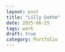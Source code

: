 ```yaml
---
layout: post
title: "Lilly Gothe"
date: 2025-06-25
tags: work
draft: true
category: Portfolio
---
```

